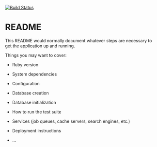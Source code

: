 [![Build Status](https://travis-ci.org/thuycoi/Dictionary.svg?branch=master)](https://travis-ci.org/thuycoi/Dictionary)


# README

This README would normally document whatever steps are necessary to get the
application up and running.

Things you may want to cover:

* Ruby version

* System dependencies

* Configuration

* Database creation

* Database initialization

* How to run the test suite

* Services (job queues, cache servers, search engines, etc.)

* Deployment instructions

* ...
